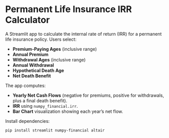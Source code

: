 # Permanent Life Insurance IRR Calculator

A Streamlit app to calculate the internal rate of return (IRR) for a permanent life insurance policy. Users select:

- **Premium-Paying Ages** (inclusive range)
- **Annual Premium**
- **Withdrawal Ages** (inclusive range)
- **Annual Withdrawal**
- **Hypothetical Death Age**
- **Net Death Benefit**

The app computes:

- **Yearly Net Cash Flows** (negative for premiums, positive for withdrawals, plus a final death benefit).
- **IRR** using `numpy_financial.irr`.
- **Bar Chart** visualization showing each year’s net flow.

Install dependencies:

```bash
pip install streamlit numpy-financial altair
```